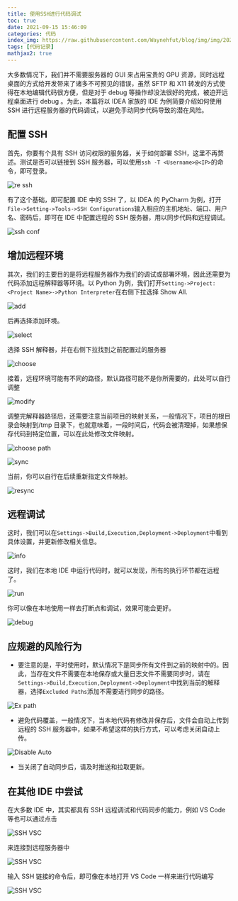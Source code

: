 ```yaml
---
title: 使用SSH进行代码调试
toc: true
date: 2021-09-15 15:46:09
categories: 代码
index_img: https://raw.githubusercontent.com/Waynehfut/blog/img/img/20220722164620.png
tags: [代码记录]
mathjax2: true
---
```


大多数情况下，我们并不需要服务器的 GUI 来占用宝贵的 GPU 资源，同时远程桌面的方式给开发带来了诸多不可预见的错误，虽然 SFTP 和 X11 转发的方式使得在本地编辑代码很方便，但是对于 debug 等操作却没法很好的完成，被迫开远程桌面进行 debug 。为此，本篇将以 IDEA 家族的 IDE 为例简要介绍如何使用 SSH 进行远程服务器的代码调试，以避免手动同步代码导致的潜在风险。

<!-- more -->

## 配置 SSH

首先，你要有个具有 SSH 访问权限的服务器，关于如何部署 SSH，这里不再赘述。测试是否可以链接到 SSH 服务器，可以使用`ssh -T <Username>@<IP>`的命令，即可登录。

![re ssh](https://raw.githubusercontent.com/Waynehfut/blog/img/img20210915164533.png)

有了这个基础，即可配置 IDE 中的 SSH 了，以 IDEA 的 PyCharm 为例，打开`File->Setting->Tools->SSH Configurations`输入相应的主机地址、端口、用户名、密码后，即可在 IDE 中配置远程的 SSH 服务器，用以同步代码和远程调试。

![ssh conf](https://raw.githubusercontent.com/Waynehfut/blog/img/img20210915164347.png)

## 增加远程环境

其次，我们的主要目的是将远程服务器作为我们的调试或部署环境，因此还需要为代码添加远程解释器等环境。以 Python 为例，我们打开`Setting->Project:<Project Name>->Python Interpreter`在右侧下拉选择 Show All.

![add](https://raw.githubusercontent.com/Waynehfut/blog/img/img20210915165246.png)

后再选择添加环境。

![select](https://raw.githubusercontent.com/Waynehfut/blog/img/img20210915165327.png)

选择 SSH 解释器，并在右侧下拉找到之前配置过的服务器

![choose](https://raw.githubusercontent.com/Waynehfut/blog/img/img20210915165409.png)

接着，远程环境可能有不同的路径，默认路径可能不是你所需要的，此处可以自行调整

![modify](https://raw.githubusercontent.com/Waynehfut/blog/img/img20210915165522.png)

调整完解释器路径后，还需要注意当前项目的映射关系，一般情况下，项目的根目录会映射到/tmp 目录下，也就意味着，一段时间后，代码会被清理掉，如果想保存代码到特定位置，可以在此处修改文件映射。

![choose path](https://raw.githubusercontent.com/Waynehfut/blog/img/img20210915165651.png)

![sync](https://raw.githubusercontent.com/Waynehfut/blog/img/img20210915165849.png)

当前，你可以自行在后续重新指定文件映射。

![resync](https://raw.githubusercontent.com/Waynehfut/blog/img/img20210915165931.png)

## 远程调试

这时，我们可以在`Settings->Build,Execution,Deployment->Deployment`中看到具体设置，并更新修改相关信息。

![info](https://raw.githubusercontent.com/Waynehfut/blog/img/img20210915170056.png)

这时，我们在本地 IDE 中运行代码时，就可以发现，所有的执行环节都在远程了。

![run](https://raw.githubusercontent.com/Waynehfut/blog/img/img20210915170408.png)

你可以像在本地使用一样去打断点和调试，效果可能会更好。

![debug](https://raw.githubusercontent.com/Waynehfut/blog/img/img20210915170500.png)

## 应规避的风险行为

- 要注意的是，平时使用时，默认情况下是同步所有文件到之前的映射中的。因此，当存在文件不需要在本地保存或大量日志文件不需要同步时，请在`Settings->Build,Execution,Deployment->Deployment`中找到当前的解释器，选择`Excluded Paths`添加不需要进行同步的路径。

![Ex path](https://raw.githubusercontent.com/Waynehfut/blog/img/img20210915170623.png)

- 避免代码覆盖，一般情况下，当本地代码有修改并保存后，文件会自动上传到远程的 SSH 服务器中，如果不希望这样的执行方式，可以考虑关闭自动上传。

![Disable Auto](https://raw.githubusercontent.com/Waynehfut/blog/img/img20210915170737.png)

- 当关闭了自动同步后，请及时推送和拉取更新。

## 在其他 IDE 中尝试

在大多数 IDE 中，其实都具有 SSH 远程调试和代码同步的能力，例如 VS Code 等也可以通过点击

![SSH VSC](https://raw.githubusercontent.com/Waynehfut/blog/img/img20210915171048.png)

来连接到远程服务器中

![SSH VSC](https://raw.githubusercontent.com/Waynehfut/blog/img/img20210915171121.png)

输入 SSH 链接的命令后，即可像在本地打开 VS Code 一样来进行代码编写

![SSH VSC](https://raw.githubusercontent.com/Waynehfut/blog/img/img20210915171241.png)
